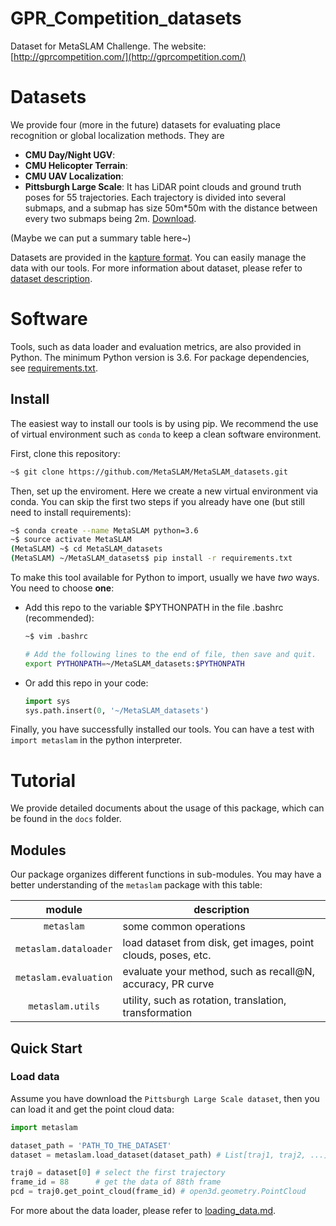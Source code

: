 # GPR_Competition_datasets
Dataset for MetaSLAM Challenge. The website: [http://gprcompetition.com/](http://gprcompetition.com/)

# Datasets
We provide four (more in the future) datasets for evaluating place recognition or global localization methods. They are
- **CMU Day/Night UGV**: 
- **CMU Helicopter Terrain**:
- **CMU UAV Localization**:
- **Pittsburgh Large Scale**: It has LiDAR point clouds and ground truth poses for 55 trajectories. Each trajectory is divided into several submaps, and a submap has size 50m*50m with the distance between every two submaps being 2m. [Download](https://xxxx).

(Maybe we can put a summary table here~)

Datasets are provided in the [kapture format](https://github.com/naver/kapture). You can easily manage the data with our tools. For more information about dataset, please refer to [dataset description](./docs/dataset_description.md).


# Software
Tools, such as data loader and evaluation metrics, are also provided in Python. The minimum Python version is 3.6. For package dependencies, see [requirements.txt](./requirements.txt).

## Install
The easiest way to install our tools is by using pip. We recommend the use of virtual environment such as `conda` to keep a clean software environment.

First, clone this repository:
```bash
~$ git clone https://github.com/MetaSLAM/MetaSLAM_datasets.git
```

Then, set up the enviroment. Here we create a new virtual environment via conda. You can skip the first two steps if you already have one (but still need to install requirements):
```bash
~$ conda create --name MetaSLAM python=3.6
~$ source activate MetaSLAM
(MetaSLAM) ~$ cd MetaSLAM_datasets
(MetaSLAM) ~/MetaSLAM_datasets$ pip install -r requirements.txt
```

To make this tool available for Python to import, usually we have *two* ways. You need to choose **one**:
- Add this repo to the variable $PYTHONPATH in the file .bashrc (recommended):
    ```bash
    ~$ vim .bashrc

    # Add the following lines to the end of file, then save and quit.
    export PYTHONPATH=~/MetaSLAM_datasets:$PYTHONPATH
    ```
- Or add this repo in your code:
    ```python
    import sys
    sys.path.insert(0, '~/MetaSLAM_datasets')
    ```

Finally, you have successfully installed our tools. You can have a test with `import metaslam` in the python interpreter.


# Tutorial
We provide detailed documents about the usage of this package, which can be found in the `docs` folder.

## Modules
Our package organizes different functions in sub-modules. You may have a better understanding of the `metaslam` package with this table:

module | description   
:--:   |--
`metaslam`|some common operations
`metaslam.dataloader`|load dataset from disk, get images, point clouds, poses, etc.
`metaslam.evaluation`|evaluate your method, such as recall@N, accuracy, PR curve
`metaslam.utils`|utility, such as rotation, translation, transformation

## Quick Start
### Load data
Assume you have download the `Pittsburgh Large Scale dataset`, then you can load it and get the point cloud data:
```python
import metaslam

dataset_path = 'PATH_TO_THE_DATASET'
dataset = metaslam.load_dataset(dataset_path) # List[traj1, traj2, ...]

traj0 = dataset[0] # select the first trajectory
frame_id = 88      # get the data of 88th frame
pcd = traj0.get_point_cloud(frame_id) # open3d.geometry.PointCloud
```
For more about the data loader, please refer to [loading_data.md](./docs/loading_data.md).
